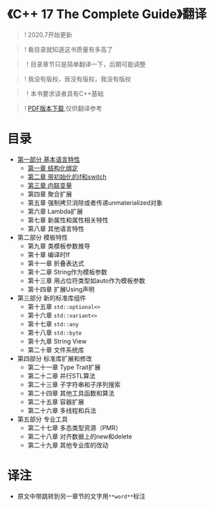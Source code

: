 # 《C++ 17 The Complete Guide》翻译

> ! 2020.7开始更新

> ! 看目录就知道这书质量有多高了

> ！目录章节只是简单翻译一下，后期可能调整

> ! 我没有版权，我没有版权，我没有版权

> ！本书要求读者具有C++基础

> ! [PDF版本下载](https://github.com/kelthuzadx/Cpp17TheCompleteGuideChinese/blob/master/public/Cpp17TheCompleteGuide.pdf),仅供翻译参考

# 目录
+ [第一部分 基本语言特性](part1/README.md)
  + [第一章 结构化绑定](part1/cp1.md)
  + [第二章 带初始化的if和switch](part1/cp2.md)
  + [第三章 内联变量](part1/cp3.md)
  + 第四章 聚合扩展
  + 第五章 强制拷贝消除或者传递unmaterialized对象
  + 第六章 Lambda扩展
  + 第七章 新属性和属性相关特性
  + 第八章 其他语言特性
+ 第二部分 模板特性
  + 第九章 类模板参数推导
  + 第十章 编译时If
  + 第十一章 折叠表达式
  + 第十二章 String作为模板参数
  + 第十三章 用占位符类型如auto作为模板参数
  + 第十四章 扩展Using声明
+ 第三部分 新的标准库组件
  + 第十五章 `std::optional<>`
  + 第十六章 `std::variant<>`
  + 第十七章 `std::any`
  + 第十八章 `std::byte`
  + 第十九章 String View
  + 第二十章 文件系统库
+ 第四部分 标准库扩展和修改
  + 第二十一章 Type Trait扩展
  + 第二十二章 并行STL算法
  + 第二十三章 子字符串和子序列搜索
  + 第二十四章 其他工具函数和算法
  + 第二十五章 容器扩展
  + 第二十六章 多线程和兵法
+ 第五部分 专业工具
  + 第二十七章 多态类型资源（PMR）
  + 第二十八章 对齐数据上的new和delete
  + 第二十九章 其他专业库的改动

# 译注
+ 原文中带跳转到另一章节的文字用`**word**`标注